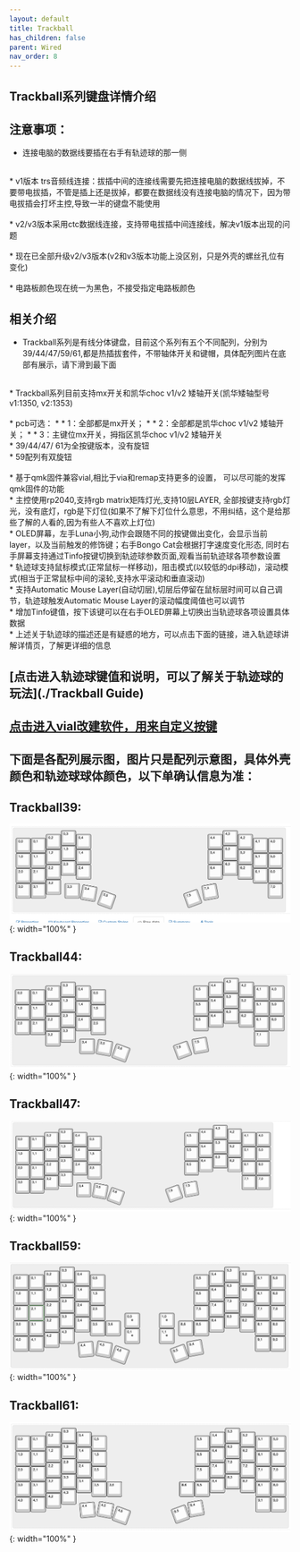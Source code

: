 ```yaml
---
layout: default
title: Trackball
has_children: false
parent: Wired
nav_order: 8
---
```

## Trackball系列键盘详情介绍
## 注意事项：<br/>


* 连接电脑的数据线要插在右手有轨迹球的那一侧<br/>
<br/>
* v1版本 trs音频线连接：拔插中间的连接线需要先把连接电脑的数据线拔掉，不要带电拔插，不管是插上还是拔掉，都要在数据线没有连接电脑的情况下，因为带电拔插会打坏主控,导致一半的键盘不能使用<br/>
<br/>
* v2/v3版本采用ctc数据线连接，支持带电拔插中间连接线，解决v1版本出现的问题<br/>
<br/>
* 现在已全部升级v2/v3版本(v2和v3版本功能上没区别，只是外壳的螺丝孔位有变化)<br/>
<br/>
* 电路板颜色现在统一为黑色，不接受指定电路板颜色

## 相关介绍
* Trackball系列是有线分体键盘，目前这个系列有五个不同配列，分别为39/44/47/59/61,都是热插拔套件，不带轴体开关和键帽，具体配列图片在底部有展示，请下滑到最下面<br/>
<br/>
* Trackball系列目前支持mx开关和凯华choc v1/v2 矮轴开关(凯华矮轴型号v1:1350, v2:1353) <br/>
<br/>
* pcb可选：
* * 1：全部都是mx开关； 
* * 2：全部都是凯华choc v1/v2 矮轴开关； 
* * 3：主键位mx开关，拇指区凯华choc v1/v2 矮轴开关<br/>
* 39/44/47/ 61为全按键版本，没有旋钮<br/>
* 59配列有双旋钮<br/>
<br/>
* 基于qmk固件兼容vial,相比于via和remap支持更多的设置， 可以尽可能的发挥qmk固件的功能<br/>
* 主控使用rp2040,支持rgb matrix矩阵灯光,支持10层LAYER, 全部按键支持rgb灯光，没有底灯，rgb是下灯位(如果不了解下灯位什么意思，不用纠结，这个是给那些了解的人看的,因为有些人不喜欢上灯位)<br/>
* OLED屏幕，左手Luna小狗,动作会跟随不同的按键做出变化，会显示当前layer，以及当前触发的修饰键；右手Bongo Cat会根据打字速度变化形态,
同时右手屏幕支持通过Tinfo按键切换到轨迹球参数页面,观看当前轨迹球各项参数设置<br/>
* 轨迹球支持鼠标模式(正常鼠标一样移动)，阻击模式(以较低的dpi移动)，滚动模式(相当于正常鼠标中间的滚轮,支持水平滚动和垂直滚动)<br/>
* 支持Automatic Mouse Layer(自动切层),切层后停留在鼠标层时间可以自己调节，轨迹球触发Automatic Mouse Layer的滚动幅度阈值也可以调节<br/>
* 增加Tinfo键值，按下该键可以在右手OLED屏幕上切换出当轨迹球各项设置具体数据<br/>
* 上述关于轨迹球的描述还是有疑惑的地方，可以点击下面的链接，进入轨迹球讲解详情页，了解更详细的信息<br/>

 

## [点击进入轨迹球键值和说明，可以了解关于轨迹球的玩法](./Trackball Guide)
## [点击进入vial改建软件，用来自定义按键](./vial)


## 下面是各配列展示图，图片只是配列示意图，具体外壳颜色和轨迹球球体颜色，以下单确认信息为准：
## Trackball39:<br/>
![39](/static/trackball/layout/39.png){: width="100%" }<br/>
## Trackball44:<br/>
![44](/static/trackball/layout/44.png){: width="100%" }<br/>
## Trackball47:<br/>
![47](/static/trackball/layout/47.png){: width="100%" }<br/>
## Trackball59:<br/>
![59](/static/trackball/layout/59_encoder.png){: width="100%" }<br/>
## Trackball61:<br/>
![59](/static/trackball/layout/61.png){: width="100%" }<br/>

